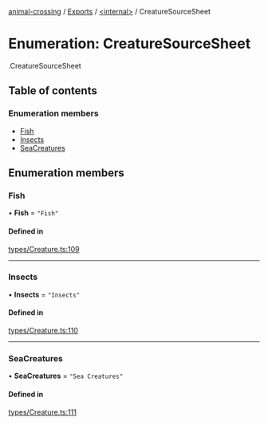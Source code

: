 [animal-crossing](../README.md) / [Exports](../modules.md) / [<internal\>](../modules/internal_.md) / CreatureSourceSheet

# Enumeration: CreatureSourceSheet

[<internal>](../modules/internal_.md).CreatureSourceSheet

## Table of contents

### Enumeration members

- [Fish](internal_.CreatureSourceSheet.md#fish)
- [Insects](internal_.CreatureSourceSheet.md#insects)
- [SeaCreatures](internal_.CreatureSourceSheet.md#seacreatures)

## Enumeration members

### Fish

• **Fish** = `"Fish"`

#### Defined in

[types/Creature.ts:109](https://github.com/Norviah/animal-crossing/blob/3810f6b/module/types/Creature.ts#L109)

___

### Insects

• **Insects** = `"Insects"`

#### Defined in

[types/Creature.ts:110](https://github.com/Norviah/animal-crossing/blob/3810f6b/module/types/Creature.ts#L110)

___

### SeaCreatures

• **SeaCreatures** = `"Sea Creatures"`

#### Defined in

[types/Creature.ts:111](https://github.com/Norviah/animal-crossing/blob/3810f6b/module/types/Creature.ts#L111)
